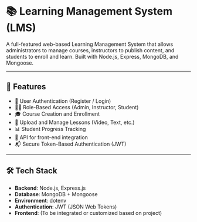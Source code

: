 # 📚 Learning Management System (LMS)

A full-featured web-based Learning Management System that allows administrators to manage courses, instructors to publish content, and students to enroll and learn. Built with Node.js, Express, MongoDB, and Mongoose.

---

## 🚀 Features

- 🔐 User Authentication (Register / Login)
- 🧑‍🏫 Role-Based Access (Admin, Instructor, Student)
- 🎓 Course Creation and Enrollment
- 📁 Upload and Manage Lessons (Video, Text, etc.)
- 📊 Student Progress Tracking
- 🧾 API for front-end integration
- 📬 Secure Token-Based Authentication (JWT)

---

## 🛠 Tech Stack

- **Backend**: Node.js, Express.js
- **Database**: MongoDB + Mongoose
- **Environment**: dotenv
- **Authentication**: JWT (JSON Web Tokens)
- **Frontend**: (To be integrated or customized based on project)




